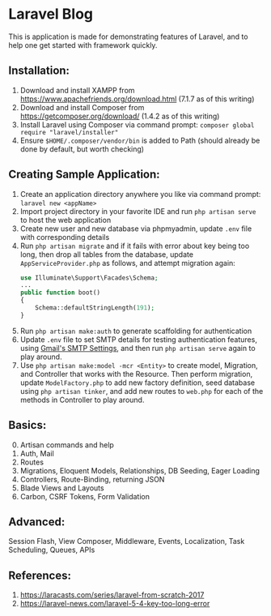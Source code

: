 # Laravel Blog
This is application is made for demonstrating features of Laravel, and to help one get started with framework quickly.

## Installation:
1. Download and install XAMPP from https://www.apachefriends.org/download.html (7.1.7 as of this writing)
2. Download and install Composer from https://getcomposer.org/download/ (1.4.2 as of this writing)
3. Install Laravel using Composer via command prompt: `composer global require "laravel/installer"`
4. Ensure `$HOME/.composer/vendor/bin` is added to Path (should already be done by default, but worth checking)
		
## Creating Sample Application:
1. Create an application directory anywhere you like via command prompt: `laravel new <appName>`
2. Import project directory in your favorite IDE and run `php artisan serve` to host the web application
3. Create new user and new database via phpmyadmin, update `.env` file with corresponding details
4. Run `php artisan migrate` and if it fails with error about key being too long, then drop all tables from the database, update `AppServiceProvider.php` as follows, and attempt migration again:
    ```php
    use Illuminate\Support\Facades\Schema;
    ...
    public function boot()
    {
        Schema::defaultStringLength(191);
    }
    ```
5. Run `php artisan make:auth` to generate scaffolding for authentication
6. Update `.env` file to set SMTP details for testing authentication features, using [Gmail's SMTP Settings](https://support.google.com/a/answer/176600?hl=en), and then run `php artisan serve` again to play around.
7. Use `php artisan make:model -mcr <Entity>` to create model, Migration, and Controller that works with the Resource. Then perform migration, update `ModelFactory.php` to add new factory definition, seed database using `php artisan tinker`, and add new routes to `web.php` for each of the methods in Controller to play around.
	
## Basics:
0. Artisan commands and help
1. Auth, Mail
2. Routes
3. Migrations, Eloquent Models, Relationships, DB Seeding, Eager Loading
4. Controllers, Route-Binding, returning JSON
5. Blade Views and Layouts
6. Carbon, CSRF Tokens, Form Validation

## Advanced:
Session Flash, View Composer, Middleware, Events, Localization, Task Scheduling, Queues, APIs

## References:
1. https://laracasts.com/series/laravel-from-scratch-2017
2. https://laravel-news.com/laravel-5-4-key-too-long-error